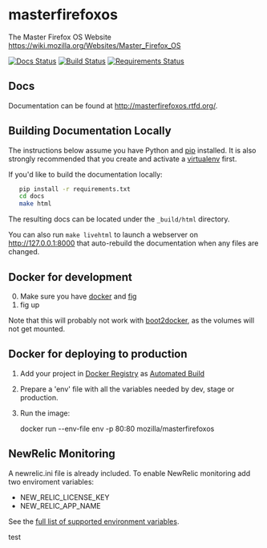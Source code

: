 masterfirefoxos
===============

The Master Firefox OS Website https://wiki.mozilla.org/Websites/Master_Firefox_OS

[![Docs Status](https://readthedocs.org/projects/masterfirefoxos/badge/?version=latest&style=)](http://masterfirefoxos.mozilla.org/)
[![Build Status](https://ci.masterfirefoxos.com/job/mozilla_masterfirefoxos/badge/icon)](https://ci.masterfirefoxos.com/job/mozilla_masterfirefoxos/)
[![Requirements Status](https://requires.io/github/mozilla/masterfirefoxos/requirements.svg?branch=master)](https://requires.io/github/mozilla/masterfirefoxos/requirements/?branch=master)

Docs
----

Documentation can be found at http://masterfirefoxos.rtfd.org/.


Building Documentation Locally
------------------------------
The instructions below assume you have Python and
[pip](https://pip.pypa.io/) installed. It is also
strongly recommended that you create and activate a
[virtualenv](https://virtualenv.pypa.io/) first.

If you'd like to build the documentation locally:

```sh
   pip install -r requirements.txt
   cd docs
   make html
```

The resulting docs can be located under the ``_build/html`` directory.

You can also run ``make livehtml`` to launch a webserver on
http://127.0.0.1:8000 that auto-rebuild the documentation when any files are
changed.

Docker for development
----------------------

0. Make sure you have [docker](https://docker.io) and [fig](https://pypi.python.org/pypi/fig)
1. fig up

Note that this will probably not work with
[boot2docker](https://github.com/boot2docker/boot2docker), as the
volumes will not get mounted.


Docker for deploying to production
-----------------------------------

1. Add your project in [Docker Registry](https://registry.hub.docker.com/) as [Automated Build](http://docs.docker.com/docker-hub/builds/)
2. Prepare a 'env' file with all the variables needed by dev, stage or production.
3. Run the image:

    docker run --env-file env -p 80:80 mozilla/masterfirefoxos


NewRelic Monitoring
-------------------

A newrelic.ini file is already included. To enable NewRelic monitoring
add two enviroment variables:

 - NEW_RELIC_LICENSE_KEY
 - NEW_RELIC_APP_NAME

See the [full list of supported environment variables](https://docs.newrelic.com/docs/agents/python-agent/installation-configuration/python-agent-configuration#environment-variables).

test
